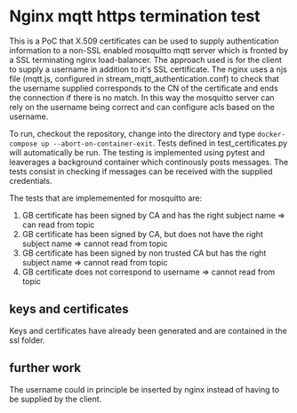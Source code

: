 # Nginx mqtt https termination test

This is a PoC that X.509 certificates can be used to supply authentication information to a non-SSL enabled mosquitto mqtt server which is fronted by a SSL terminating nginx load-balancer.
The approach used is for the client to supply a username in addition to it's SSL certificate. The nginx uses a njs file (mqtt.js, configured in stream_mqtt_authentication.conf) to check that the username supplied corresponds to the CN of the certificate and ends the connection if there is no match. In this way the mosquitto server can rely on the username being correct and can configure acls based on the username.

To run, checkout the repository, change into the directory and type ```docker-compose up --abort-on-container-exit```. Tests defined in test_certificates.py will automatically be run. The testing is implemented using pytest and leaverages a background container which continously posts messages. The tests consist in checking if messages can be received with the supplied credentials.

The tests that are implememented for mosquitto are:
 1. GB certificate has been signed by CA and has the right subject name => can read from topic
 2. GB certificate has been signed by CA, but does not have the right subject name => cannot read from topic
 3. GB certificate has been signed by non trusted CA but has the right subject name => cannot read from topic
 4. GB certificate does not correspond to username => cannot read from topic


## keys and certificates
Keys and certificates have already been generated and are contained in the ssl folder.

## further work
The username could in principle be inserted by nginx instead of having to be supplied by the client.
